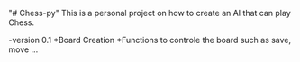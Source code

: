 "# Chess-py"
This is a personal project on how to create an AI that can play Chess.


-version 0.1
    *Board Creation
    *Functions to controle the board such as save, move ...